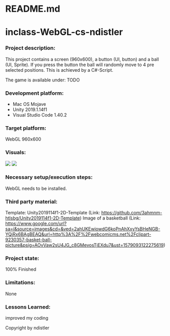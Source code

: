 # README.md
# inclass-WebGL-cs-ndistler

### Project description: 
This project contains a screen (960x600), a button (UI, button) and a ball (UI, Sprite).
If you press the button the ball will randomly move to 4 pre selected positions.
This is achieved by a C#-Script.

The game is available under: TODO

### Development platform: 
- Mac OS Mojave 
- Unity 2019.1.14f1 
- Visual Studio Code 1.40.2

### Target platform: 
WebGL 960x600

### Visuals: 
<div>
    <img src="Screenshots/StartScreen.png">
    <img src="Screenshots/Pressed_button.png">
</div>

### Necessary setup/execution steps: 
WebGL needs to be installed.

### Third party material: 
Template: Unity2019114f1-2D-Template (Link: https://github.com/3ahmnm-htlsbg/Unity2019114f1-2D-Template)
Image of a basketball (Link: https://www.google.com/url?sa=i&source=images&cd=&ved=2ahUKEwiowdG6koPnAhXxyYsBHeNGB-YQjRx6BAgBEAQ&url=http%3A%2F%2Fwebcomicms.net%2Fclipart-9230357-basket-ball-picture&psig=AOvVaw2sU4JG_c8GMevosTjEXdu7&ust=1579093122275619)

### Project state: 
100% Finished

### Limitations: 
None

### Lessons Learned: 
improved my coding

Copyright by ndistler